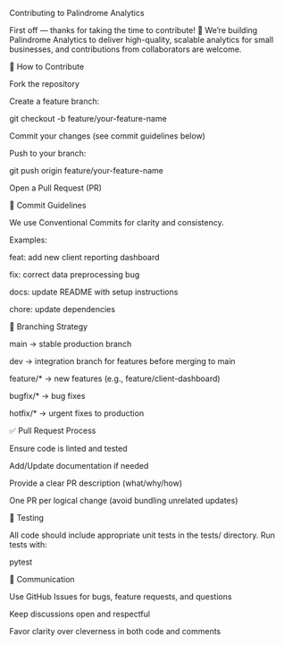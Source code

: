 Contributing to Palindrome Analytics

First off — thanks for taking the time to contribute! 🚀
We’re building Palindrome Analytics to deliver high-quality, scalable analytics for small businesses, and contributions from collaborators are welcome.

📌 How to Contribute

Fork the repository

Create a feature branch:

git checkout -b feature/your-feature-name


Commit your changes (see commit guidelines below)

Push to your branch:

git push origin feature/your-feature-name


Open a Pull Request (PR)

📝 Commit Guidelines

We use Conventional Commits
 for clarity and consistency.

Examples:

feat: add new client reporting dashboard

fix: correct data preprocessing bug

docs: update README with setup instructions

chore: update dependencies

🌿 Branching Strategy

main → stable production branch

dev → integration branch for features before merging to main

feature/* → new features (e.g., feature/client-dashboard)

bugfix/* → bug fixes

hotfix/* → urgent fixes to production

✅ Pull Request Process

Ensure code is linted and tested

Add/Update documentation if needed

Provide a clear PR description (what/why/how)

One PR per logical change (avoid bundling unrelated updates)

🧪 Testing

All code should include appropriate unit tests in the tests/ directory.
Run tests with:

pytest

💬 Communication

Use GitHub Issues for bugs, feature requests, and questions

Keep discussions open and respectful

Favor clarity over cleverness in both code and comments
